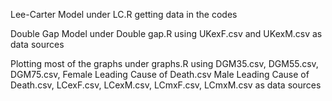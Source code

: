 Lee-Carter Model under LC.R
  getting data in the codes

Double Gap Model under Double gap.R
  using UKexF.csv and UKexM.csv as data sources

Plotting most of the graphs under graphs.R
  using DGM35.csv, DGM55.csv, DGM75.csv, Female Leading Cause of Death.csv
  Male Leading Cause of Death.csv, LCexF.csv, LCexM.csv,
  LCmxF.csv, LCmxM.csv as data sources
